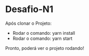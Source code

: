 # Desafio-N1

Após clonar o Projeto:
  - Rodar o comando: yarn install
  - Rodar o comando: yarn start

Pronto, poderá ver o projeto rodando!
